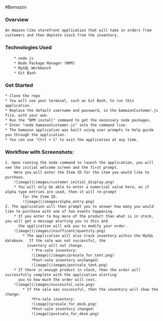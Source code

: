 #Bamazon
### Overview
```
An Amazon-like storefront application that will take in orders from customers and then deplete stock from the inventory.
```
### Technologies Used
```
    * node.js
    * Node Package Manager (NPM)
    * MySQL Workbench
    * Git Bash
```
### Get Started
    * Clone the repo
    * You will use your terminal, such as Git Bash, to run this application.
    * Replace the default username and password, in the bamazonCustomer.js file, with your own.
    * Run the "NPM install" command to get the necessary node packages.
    * Enter "node bamazonCustomer.js" into the command line.
    * The bamazon application was built using user prompts to help guide you through the application.
    * You can use "Ctrl + C" to exit the application at any time.

### Workflow with Screenshots:
    1. Upon running the node command to launch the application, you will see the initial welcome screen and the first prompt.
        Here you will enter the Item ID for the item you would like to purchase.
        ![image](/images/customer_initial_display.png)
        * You will only be able to enter a numerical value here, as if alpha type entries are used, then it will re-prompt
            for the Item ID.
            ![image](/images/alpha_entry.png)
    2. The application will then prompt you to answer how many you would like to purchase with one of two events happening.
        * If you enter to buy more of the product than what is in stock, you will get a message alerting you to this and
          the application will ask you to modify your order.
        ![image](/images/insufficent/quantity.png)
            * The application will also track inventory within the MySQL database.  If the sale was not successful, the
              inventory will not change.
                * Pre-sale inventory:
                ![image](/images/presale_for_tent.png)
                *Post-sale inventory unchanged:
                ![image](/images/postsale_tent.png)
        * If there is enough product in stock, then the order will successfully complete with the application alerting
          you to how much the order will cost.
        ![image](/images/successful_sale.png)
            * If the sale was successful, then the inventory will show the change:
                *Pre-sale inventory:
                ![image](presale_for_desk.png)
                *Post-sale inventory changed:
                ![image](postsale_for_desk.png)
